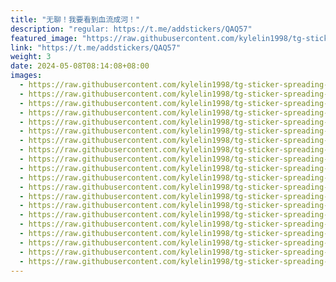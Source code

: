 ```yaml
---
title: "无聊！我要看到血流成河！"
description: "regular: https://t.me/addstickers/QAQ57"
featured_image: "https://raw.githubusercontent.com/kylelin1998/tg-sticker-spreading-worldwide-images/main/img/e57e5085-5194-4e2f-8d6a-ee4345bab39d.jpg"
link: "https://t.me/addstickers/QAQ57"
weight: 3
date: 2024-05-08T08:14:08+08:00
images:
  - https://raw.githubusercontent.com/kylelin1998/tg-sticker-spreading-worldwide-images/main/img/e57e5085-5194-4e2f-8d6a-ee4345bab39d.jpg
  - https://raw.githubusercontent.com/kylelin1998/tg-sticker-spreading-worldwide-images/main/img/9e972e6f-190b-48dc-93d3-085ff44c805f.jpg
  - https://raw.githubusercontent.com/kylelin1998/tg-sticker-spreading-worldwide-images/main/img/c4435c57-7d53-4aac-8b56-b0c53475e641.jpg
  - https://raw.githubusercontent.com/kylelin1998/tg-sticker-spreading-worldwide-images/main/img/616d0aed-c63b-4801-a105-304106d236a6.jpg
  - https://raw.githubusercontent.com/kylelin1998/tg-sticker-spreading-worldwide-images/main/img/94a2d23b-4846-4ab0-81f0-2dd561101b01.jpg
  - https://raw.githubusercontent.com/kylelin1998/tg-sticker-spreading-worldwide-images/main/img/455720d4-f1da-4899-9966-62016be82e08.jpg
  - https://raw.githubusercontent.com/kylelin1998/tg-sticker-spreading-worldwide-images/main/img/b10cbaa6-97b4-4d8c-b6d8-350162681490.jpg
  - https://raw.githubusercontent.com/kylelin1998/tg-sticker-spreading-worldwide-images/main/img/d859649b-3fcb-435a-829c-257688b2714a.jpg
  - https://raw.githubusercontent.com/kylelin1998/tg-sticker-spreading-worldwide-images/main/img/9c8782c9-4ce3-4a21-9ab3-96447a904bd3.jpg
  - https://raw.githubusercontent.com/kylelin1998/tg-sticker-spreading-worldwide-images/main/img/b5b8b98e-f986-4409-92c4-1613acd123b7.jpg
  - https://raw.githubusercontent.com/kylelin1998/tg-sticker-spreading-worldwide-images/main/img/11c43e4d-a568-41d3-b98a-61974750e77a.jpg
  - https://raw.githubusercontent.com/kylelin1998/tg-sticker-spreading-worldwide-images/main/img/efd30252-b723-4c32-a749-2c6aa08d399d.jpg
  - https://raw.githubusercontent.com/kylelin1998/tg-sticker-spreading-worldwide-images/main/img/5425b1be-941b-4292-8de0-4e005c79184c.jpg
  - https://raw.githubusercontent.com/kylelin1998/tg-sticker-spreading-worldwide-images/main/img/e30b8741-897c-486f-babe-26c099e87fb4.jpg
  - https://raw.githubusercontent.com/kylelin1998/tg-sticker-spreading-worldwide-images/main/img/cba3a7ad-fe82-4c61-a0fa-d7e19f37a13f.jpg
  - https://raw.githubusercontent.com/kylelin1998/tg-sticker-spreading-worldwide-images/main/img/a9aa9690-f985-4d54-aa34-67822394d13b.jpg
  - https://raw.githubusercontent.com/kylelin1998/tg-sticker-spreading-worldwide-images/main/img/76c7e375-87d8-492b-9230-1bfd1c87dfba.jpg
  - https://raw.githubusercontent.com/kylelin1998/tg-sticker-spreading-worldwide-images/main/img/5adce20f-b972-438a-a811-b39c56d78559.jpg
  - https://raw.githubusercontent.com/kylelin1998/tg-sticker-spreading-worldwide-images/main/img/712bf336-8472-4976-abb6-5840aa8ca6e9.jpg
  - https://raw.githubusercontent.com/kylelin1998/tg-sticker-spreading-worldwide-images/main/img/577c54e3-9113-4cfe-898a-df331e9c92bd.jpg
---
```

